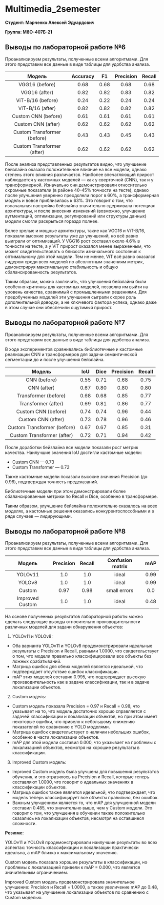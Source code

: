 # Multimedia_2semester

**Студент: Марченко Алексей Эдуардович**

**Группа: М8О-407Б-21**

## Выводы по лабораторной работе №6

Проанализируем результаты, полученные всеми алгоритмами. Для этого представим все данные в виде таблицы для удобства анализа.

| Модель                      | Accuracy | F1     | Precision | Recall | 
|:---------------------------:|:--------:|:------:|:---------:|:------:|
| VGG16 (before)              | 0.68     | 0.68   | 0.68      | 0.68   |
| VGG16 (after)               | 0.82     | 0.82   | 0.83      | 0.82   |
| ViT-B/16 (before)           | 0.24     | 0.22   | 0.24      | 0.24   |
| ViT-B/16 (after)            | 0.82     | 0.82   | 0.82      | 0.82   |
| Custom CNN (before)         | 0.61     | 0.61   | 0.61      | 0.61   |
| Custom CNN (after)          | 0.62     | 0.62   | 0.62      | 0.62   |
| Custom Transformer (before) | 0.43     | 0.43   | 0.45      | 0.43   |
| Custom Transformer (after)  | 0.62     | 0.62   | 0.62      | 0.62   |

После анализа представленных результатов видно, что улучшение бейзлайна оказало положительное влияние на все модели, однако степень этого влияния различается. Наиболее впечатляющий прирост наблюдается у кастомных моделей — как у сверточной (CNN), так и у трансформерной. Изначально они демонстрировали относительно скромные показатели (в районе 40–45% точности на тесте), однако после улучшения уверенно преодолели порог в 60%, а трансформерная модель и вовсе приблизилась к 63%. Это говорит о том, что изначальная настройка бейзлайна значительно сдерживала потенциал архитектуры, и после внесения изменений (возможно, улучшение аугментаций, оптимизации, регулирований или структуры данных) модели смогли раскрыться гораздо полнее.

Более зрелые и мощные архитектуры, такие как VGG16 и ViT-B/16, показали высокие результаты уже до улучшений, но всё равно выиграли от оптимизаций. У VGG16 рост составил около 4.6% в точности на тесте, а у ViT прирост оказался менее выраженным, что может свидетельствовать о близости изначального состояния к оптимальному для этой модели. Тем не менее, ViT всё равно оказался лидером среди всех моделей по абсолютным значениям метрик, демонстрируя максимальную стабильность и общую сбалансированность результатов.

Таким образом, можно заключить, что улучшения бейзлайна были особенно критичны для кастомных моделей, позволив им выйти на уровень качества, сравнимый с промышленными решениями. Для предобученных моделей эти улучшения сыграли скорее роль дополнительной доводки, а не ключевого фактора успеха, однако даже в этом случае они обеспечили ощутимый прирост.

## Выводы по лабораторной работе №7

Проанализируем результаты, полученные всеми алгоритмами. Для этого представим все данные в виде таблицы для удобства анализа.

В ходе экспериментов сравнивались библиотечные и кастомные реализации CNN и трансформеров для задачи семантической сегментации до и после улучшения бейзлайна.

| Модель                      | IoU      | Dice   | Precision | Recall | 
|:---------------------------:|:--------:|:------:|:---------:|:------:|
| CNN (before)                | 0.55     | 0.71   | 0.68      | 0.75   |
| CNN (after)                 | 0.67     | 0.80   | 0.80      | 0.80   |
| Transformer (before)        | 0.68     | 0.68   | 0.85      | 0.77   |
| Transformer (after)         | 0.69     | 0.81   | 0.86      | 0.77   |
| Custom CNN (before)         | 0.74     | 0.74   | 0.96      | 0.44   |
| Custom CNN (after)          | 0.73     | 0.78   | 0.96      | 0.46   |
| Custom Transformer (before) | 0.67     | 0.67   | 0.85      | 0.31   |
| Custom Transformer (after)  | 0.72     | 0.71   | 0.94      |	0.42   |

После доработки бейзлайна все модели показали рост метрик качества. Наилучшие значения IoU достигли кастомные модели: 
* Custom CNN — 0.73
* Custom Transformer — 0.72

Также кастомные модели показали высокие значения Precision (до 0.96), подтверждая точность предсказаний.

Библиотечные модели при этом демонстрировали более сбалансированные метрики по Recall и Dice, особенно в трансформере.

Таким образом, улучшение бейзлайна положительно сказалось на всех моделях, а кастомные решения оказались конкурентоспособными и в ряде случаев — лидирующими.

## Выводы по лабораторной работе №8

Проанализируем результаты, полученные всеми алгоритмами. Для этого представим все данные в виде таблицы для удобства анализа.

| Модель          | Precision | Recall | Confusion matrix | mAP   | 
|:---------------:|:---------:|:------:|:----------------:|:-----:|
| YOLOv11         | 1.0       | 1.0    | ideal            | 0.99  |
| YOLOv8          | 1.0       | 1.0    | ideal            | 0.99  |
| Custom          | 0.97      | 0.98   | small errors     | 0.0   |
| Improved Custom | 1.0       | 1.0    | ideal            | 0.48  |

На основе полученных результатов лабораторной работы можно сделать следующие выводы относительно производительности различных моделей для задачи обнаружения объектов:

1. YOLOv11 и YOLOv8:
  * Оба варианта YOLOv11 и YOLOv8 продемонстрировали идеальные результаты с Precision и Recall, равными 1.0000, что свидетельствует о том, что модели правильно классифицировали все объекты без ложных срабатываний.
  * Матрица ошибок для обеих моделей является идеальной, что подтверждает отсутствие ошибок классификации.
  * mAP этих моделей составил 0.995, что подтверждает высокую производительность как в задаче классификации, так и в задаче локализации объектов.
2. Custom модель:
  * Custom модель показала Precision = 0.97 и Recall = 0.98, что указывает на то, что модель достаточно хорошо справляется с задачей классификации и локализации объектов, но при этом имеет некоторые ошибки, что привело к небольшому снижению показателей по сравнению с YOLO моделями.
  * Матрица ошибок свидетельствует о наличии небольших ошибок, особенно в части локализации объектов.
  * mAP для этой модели составил 0.000, что указывает на проблемы с локализацией объектов, несмотря на хорошие результаты в классификации.
3. Improved Custom модель:
  * Improved Custom модель была улучшена для повышения результатов обучения, и это отразилось на Precision и Recall, которые теперь составляют 1.0000, что говорит о идеальных значениях в классификации объектов.
  * Матрица ошибок также является идеальной, что подтверждает, что модель теперь классифицирует все объекты правильно, без ошибок.
  * Важным улучшением является то, что mAP для улучшенной модели составил 0.485, что значительно выше, чем у Custom модели. Это говорит о том, что улучшения в обучении также положительно сказались на локализации объектов, несмотря на оставшиеся сложности.
    
**Резюме:**

YOLOv11 и YOLOv8 продемонстрировали наилучшие результаты во всех аспектах: точность классификации и локализации практически идеальна, а mAP близка к максимальному значению.

Custom модель показала хорошие результаты в классификации, но проблемы с локализацией привели к mAP = 0.000, что является значительным ограничением.

Improved Custom модель продемонстрировала значительное улучшение: Precision и Recall = 1.0000, а также увеличение mAP до 0.48, что указывает на улучшение локализации объектов по сравнению с Custom моделью.
